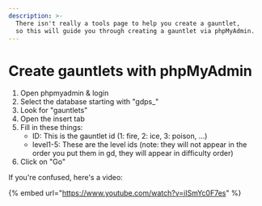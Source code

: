 ```yaml
---
description: >-
  There isn't really a tools page to help you create a gauntlet,
  so this will guide you through creating a gauntlet via phpMyAdmin.
---
```


# Create gauntlets with phpMyAdmin

1. Open phpmyadmin & login
2. Select the database starting with "gdps_"
3. Look for "gauntlets"
4. Open the insert tab
5. Fill in these things:
    * ID: This is the gauntlet id (1: fire, 2: ice, 3: poison, ...)
    * level1-5: These are the level ids (note: they will not appear in the order you put them in gd, they will appear in difficulty order)
6. Click on "Go"

If you're confused, here's a video:

{% embed url="https://www.youtube.com/watch?v=iISmYc0F7es" %}
